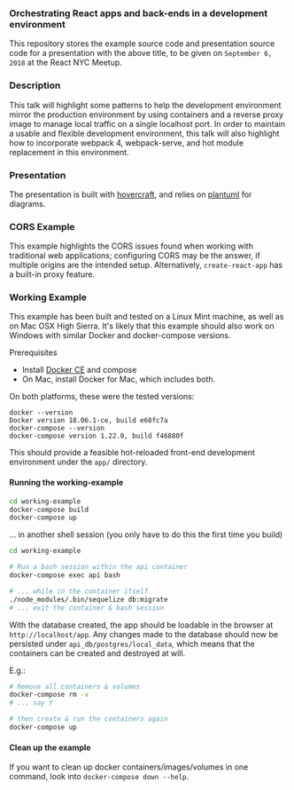 ### Orchestrating React apps and back-ends in a development environment

This repository stores the example source code and presentation source code for
a presentation with the above title, to be given on `September 6, 2018` at the
React NYC Meetup.

### Description

This talk will highlight some patterns to help the development environment
mirror the production environment by using containers and a reverse proxy
image to manage local traffic on a single localhost port. In order to maintain
a usable and flexible development environment, this talk will also highlight
how to incorporate webpack 4, webpack-serve, and hot module replacement in this
environment.

### Presentation

The presentation is built with [hovercraft](https://github.com/regebro/hovercraft),
and relies on [plantuml](http://plantuml.com/) for diagrams.

### CORS Example

This example highlights the CORS issues found when working with traditional web
applications; configuring CORS may be the answer, if multiple origins are the
intended setup. Alternatively, `create-react-app` has a built-in proxy feature.

### Working Example

This example has been built and tested on a Linux Mint machine, as well as on
Mac OSX High Sierra. It's likely that this example should also work on Windows
with similar Docker and docker-compose versions.

Prerequisites
* Install [Docker CE](https://docs.docker.com/install/) and compose
* On Mac, install Docker for Mac, which includes both.

On both platforms, these were the tested versions:
```
docker --version
Docker version 18.06.1-ce, build e68fc7a
docker-compose --version
docker-compose version 1.22.0, build f46880f
```

This should provide a feasible hot-reloaded front-end development environment
under the `app/` directory.

#### Running the working-example

```bash
cd working-example
docker-compose build
docker-compose up
```

... in another shell session (you only have to do this the first time you build)

```bash
cd working-example

# Run a bash session within the api container
docker-compose exec api bash

# ... while in the container itself
./node_modules/.bin/sequelize db:migrate
# ... exit the container & bash session
```

With the database created, the app should be loadable in the browser at
`http://localhost/app`. Any changes made to the database should now be
persisted under `api_db/postgres/local_data`, which means that the containers
can be created and destroyed at will.

E.g.:

```bash
# Remove all containers & volumes
docker-compose rm -v
# ... say Y

# then create & run the containers again
docker-compose up
```

#### Clean up the example

If you want to clean up docker containers/images/volumes in one command, look
into `docker-compose down --help`.
